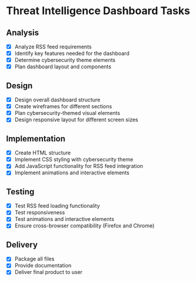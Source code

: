 # Threat Intelligence Dashboard Tasks

## Analysis
- [x] Analyze RSS feed requirements
- [x] Identify key features needed for the dashboard
- [x] Determine cybersecurity theme elements
- [x] Plan dashboard layout and components

## Design
- [x] Design overall dashboard structure
- [x] Create wireframes for different sections
- [x] Plan cybersecurity-themed visual elements
- [x] Design responsive layout for different screen sizes

## Implementation
- [x] Create HTML structure
- [x] Implement CSS styling with cybersecurity theme
- [x] Add JavaScript functionality for RSS feed integration
- [x] Implement animations and interactive elements

## Testing
- [x] Test RSS feed loading functionality
- [x] Test responsiveness
- [x] Test animations and interactive elements
- [x] Ensure cross-browser compatibility (Firefox and Chrome)

## Delivery
- [x] Package all files
- [x] Provide documentation
- [x] Deliver final product to user
